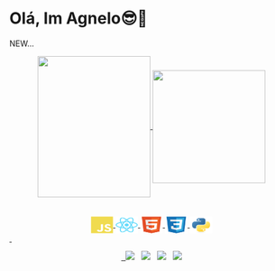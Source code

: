 <h1>Olá, Im Agnelo😎🤖</h1>

NEW...

<!--
<div align="center">
  <img align="center" src="https://github.com/RozhakXD/RozhakXD/raw/main/wallpaperflare.com_wallpaper.jpg">
</div>
-->

<!--ESTATISTICS GITHUB-->
<div align="center">
    <a href="https://github.com/Agnelo-72">
    <img align="center" height="250" width="200" src="https://github-readme-stats.vercel.app/api/top-langs/?username=Agnelo-72&layout=compact&langs_count=7&theme=radical&title_color=ffea00&text_color=fff&icon_color=0088ff"/>
    <img align="center" height="200" width="200" src="https://github-readme-stats.vercel.app/api?username=Agnelo-72&show_icons=true&theme=radical&include_all_commits=true&count_private=true&title_color=ffea00&text_color=fff&icon_color=0088ff"/>
</div>
<br/>
<!--LANGUAGES-->
<div align="center">
  <div style="display: inline_block"><br>
    <img align="center" alt="Rafa-Js" height="30" width="40" src="https://raw.githubusercontent.com/devicons/devicon/master/icons/javascript/javascript-plain.svg">
    <img align="center" alt="Rafa-React" height="30" width="40" src="https://raw.githubusercontent.com/devicons/devicon/master/icons/react/react-original.svg">
    <img align="center" alt="Rafa-HTML" height="30" width="40" src="https://raw.githubusercontent.com/devicons/devicon/master/icons/html5/html5-original.svg">
    <img align="center" alt="Rafa-CSS" height="30" width="40" src="https://raw.githubusercontent.com/devicons/devicon/master/icons/css3/css3-original.svg">
    <img align="center" alt="Rafa-Python" height="30" width="40" src="https://raw.githubusercontent.com/devicons/devicon/master/icons/python/python-original.svg">
  </div>
</div>
 
 </br>
 
 <!--SOCIAL MEDIAS-->
<p align="center">
    &nbsp; <a href="https://www.youtube.com/@mr_passanger" target="_blank" rel="noopener noreferrer"><img src="https://img.icons8.com/plasticine/100/000000/youtube.png" width="30" /></a>  
    &nbsp; <a href="#" target="_blank" rel="noopener noreferrer"><img src="https://img.icons8.com/plasticine/100/000000/instagram-new.png" width="30" /></a>  
    &nbsp; <a href="https://twitter.com/baiagnelo" target="_blank" rel="noopener noreferrer"><img src="https://img.icons8.com/plasticine/100/000000/twitter.png" width="30" /></a>
    &nbsp; <a href="#" target="_blank" rel="noopener noreferrer"><img src="https://img.icons8.com/plasticine/100/000000/facebook.png"  width="30" /></a>
</p>

<!--SNAKE GIT 
![Snake animation](https://github.com/Agnelo-72/Agnelo-72/blob/output/github-contribution-grid-snake.svg)
-->



